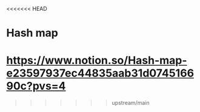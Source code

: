 <<<<<<< HEAD
# Hash map
https://www.notion.so/Hash-map-e23597937ec44835aab31d074516690c?pvs=4
=======

>>>>>>> upstream/main
